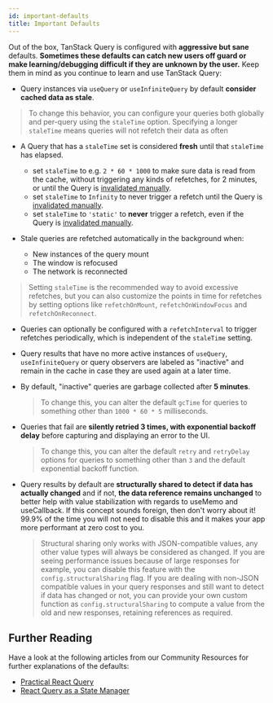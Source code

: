 ```yaml
---
id: important-defaults
title: Important Defaults
---
```


Out of the box, TanStack Query is configured with **aggressive but sane** defaults. **Sometimes these defaults can catch new users off guard or make learning/debugging difficult if they are unknown by the user.** Keep them in mind as you continue to learn and use TanStack Query:

- Query instances via `useQuery` or `useInfiniteQuery` by default **consider cached data as stale**.

> To change this behavior, you can configure your queries both globally and per-query using the `staleTime` option. Specifying a longer `staleTime` means queries will not refetch their data as often

- A Query that has a `staleTime` set is considered **fresh** until that `staleTime` has elapsed.

  - set `staleTime` to e.g. `2 * 60 * 1000` to make sure data is read from the cache, without triggering any kinds of refetches, for 2 minutes, or until the Query is [invalidated manually](../query-invalidation.md).
  - set `staleTime` to `Infinity` to never trigger a refetch until the Query is [invalidated manually](../query-invalidation.md).
  - set `staleTime` to `'static'` to **never** trigger a refetch, even if the Query is [invalidated manually](../query-invalidation.md).

- Stale queries are refetched automatically in the background when:
  - New instances of the query mount
  - The window is refocused
  - The network is reconnected

> Setting `staleTime` is the recommended way to avoid excessive refetches, but you can also customize the points in time for refetches by setting options like `refetchOnMount`, `refetchOnWindowFocus` and `refetchOnReconnect`.

- Queries can optionally be configured with a `refetchInterval` to trigger refetches periodically, which is independent of the `staleTime` setting.

- Query results that have no more active instances of `useQuery`, `useInfiniteQuery` or query observers are labeled as "inactive" and remain in the cache in case they are used again at a later time.
- By default, "inactive" queries are garbage collected after **5 minutes**.

  > To change this, you can alter the default `gcTime` for queries to something other than `1000 * 60 * 5` milliseconds.

- Queries that fail are **silently retried 3 times, with exponential backoff delay** before capturing and displaying an error to the UI.

  > To change this, you can alter the default `retry` and `retryDelay` options for queries to something other than `3` and the default exponential backoff function.

- Query results by default are **structurally shared to detect if data has actually changed** and if not, **the data reference remains unchanged** to better help with value stabilization with regards to useMemo and useCallback. If this concept sounds foreign, then don't worry about it! 99.9% of the time you will not need to disable this and it makes your app more performant at zero cost to you.

  > Structural sharing only works with JSON-compatible values, any other value types will always be considered as changed. If you are seeing performance issues because of large responses for example, you can disable this feature with the `config.structuralSharing` flag. If you are dealing with non-JSON compatible values in your query responses and still want to detect if data has changed or not, you can provide your own custom function as `config.structuralSharing` to compute a value from the old and new responses, retaining references as required.

[//]: # 'Materials'

## Further Reading

Have a look at the following articles from our Community Resources for further explanations of the defaults:

- [Practical React Query](../../community/tkdodos-blog.md#1-practical-react-query)
- [React Query as a State Manager](../../community/tkdodos-blog.md#10-react-query-as-a-state-manager)

[//]: # 'Materials'
